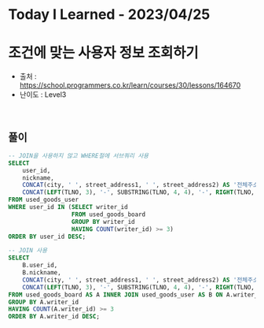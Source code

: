 # Today I Learned - 2023/04/25

# 조건에 맞는 사용자 정보 조회하기

- 출처 : https://school.programmers.co.kr/learn/courses/30/lessons/164670
- 난이도 : Level3
<br>

## 풀이
```sql
-- JOIN을 사용하지 않고 WHERE절에 서브쿼리 사용
SELECT
    user_id,
    nickname,
    CONCAT(city, ' ', street_address1, ' ', street_address2) AS '전체주소',
    CONCAT(LEFT(TLNO, 3), '-', SUBSTRING(TLNO, 4, 4), '-', RIGHT(TLNO, 4)) AS '전화번호'
FROM used_goods_user
WHERE user_id IN (SELECT writer_id
                  FROM used_goods_board
                  GROUP BY writer_id
                  HAVING COUNT(writer_id) >= 3)
ORDER BY user_id DESC;
```
```sql
-- JOIN 사용
SELECT
    B.user_id,
    B.nickname,
    CONCAT(city, ' ', street_address1, ' ', street_address2) AS '전체주소',
    CONCAT(LEFT(TLNO, 3), '-', SUBSTRING(TLNO, 4, 4), '-', RIGHT(TLNO, 4)) AS '전화번호'
FROM used_goods_board AS A INNER JOIN used_goods_user AS B ON A.writer_id = B.user_id
GROUP BY A.writer_id
HAVING COUNT(A.writer_id) >= 3
ORDER BY A.writer_id DESC;
```
